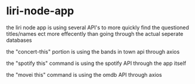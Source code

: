 # liri-node-app

the liri node app is using several API's to more quickly find the questioned titles/names ect more effecently than going through the actual seperate databases

the "concert-this" portion is using the bands in town api through axios

the "spotify this" command is using the spotify API through the app itself

the "movei this" command is using the omdb API through axios

